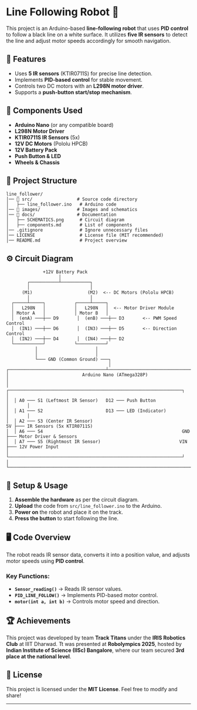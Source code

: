 # Line Following Robot 🚗

This project is an Arduino-based **line-following robot** that uses **PID control** to follow a black line on a white surface. It utilizes **five IR sensors** to detect the line and adjust motor speeds accordingly for smooth navigation.

## 📜 Features
- Uses **5 IR sensors** (KTIR0711S) for precise line detection.
- Implements **PID-based control** for stable movement.
- Controls two DC motors with an **L298N motor driver**.
- Supports a **push-button start/stop mechanism**.

## 🔧 Components Used
- **Arduino Nano** (or any compatible board)
- **L298N Motor Driver**
- **KTIR0711S IR Sensors** (5x)
- **12V DC Motors** (Pololu HPCB)
- **12V Battery Pack**
- **Push Button & LED**
- **Wheels & Chassis**

## 📁 Project Structure
```
line_follower/
│── 📂 src/                 # Source code directory
│   ├── line_follower.ino   # Arduino code
│── 📂 images/              # Images and schematics
│── 📂 docs/                # Documentation
│   ├── SCHEMATICS.png      # Circuit diagram
│   ├── components.md       # List of components
│── .gitignore              # Ignore unnecessary files
│── LICENSE                 # License file (MIT recommended)
│── README.md               # Project overview
```

## ⚙️ Circuit Diagram

                  +12V Battery Pack
                        │
            ┌───────────┴───────────┐
            │                       │
          (M1)                     (M2)  <-- DC Motors (Pololu HPCB)
            │                       │
      ┌─────┴─────┐           ┌─────┴─────┐
      │   L298N   │           │   L298N   │  <-- Motor Driver Module
      │ Motor A   │           │ Motor B   │
      │  (enA) ───┼── D9       │  (enB) ───┼── D3       <-- PWM Speed Control
      │  (IN1) ───┼── D6       │  (IN3) ───┼── D5       <-- Direction Control
      │  (IN2) ───┼── D4       │  (IN4) ───┼── D2
      └───────────┘           └───────────┘
               │                      │
               │                      │
               └─── GND (Common Ground) ───┐
                                           │
    ┌─────────────────────────────────────┴─────────────────────────────────────┐
    │                            Arduino Nano (ATmega328P)                       │
    │  ┌──────────────────────────────────────────────────────────────────┐       │
    │  │ A0 ─── S1 (Leftmost IR Sensor)   D12 ─── Push Button              │       │
    │  │ A1 ─── S2                        D13 ─── LED (Indicator)          │       │
    │  │ A2 ─── S3 (Center IR Sensor)                                    5V ├─── IR Sensors (5x KTIR0711S)
    │  │ A6 ─── S4                                                     GND ├─── Motor Driver & Sensors
    │  │ A7 ─── S5 (Rightmost IR Sensor)                              VIN ├─── 12V Power Input
    │  └──────────────────────────────────────────────────────────────────┘       │
    └────────────────────────────────────────────────────────────────────────────┘



## 🚀 Setup & Usage
1. **Assemble the hardware** as per the circuit diagram.
2. **Upload** the code from `src/line_follower.ino` to the Arduino.
3. **Power on** the robot and place it on the track.
4. **Press the button** to start following the line.

## 🖥️ Code Overview
The robot reads IR sensor data, converts it into a position value, and adjusts motor speeds using **PID control**.

### Key Functions:
- **`Sensor_reading()`** → Reads IR sensor values.
- **`PID_LINE_FOLLOW()`** → Implements PID-based motor control.
- **`motor(int a, int b)`** → Controls motor speed and direction.

## 🏆 Achievements
This project was developed by team **Track Titans** under the **IRIS Robotics Club** at IIIT Dharwad. Tt was presented at **Robolympics 2025**, hosted by **Indian Institute of Science (IISc) Bangalore**, where our team secured **3rd place at the national level**.

## 📜 License
This project is licensed under the **MIT License**. Feel free to modify and share!

---
